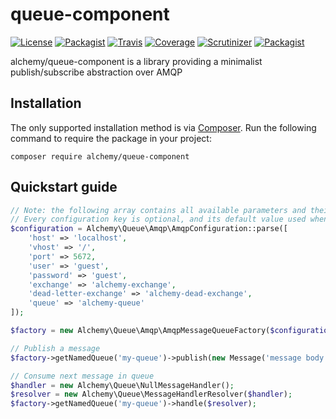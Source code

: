 # queue-component

[![License    ][badge-license  ]][license]
[![Packagist  ][badge-packagist]][packagist]
[![Travis     ][badge-travis   ]][travis]
[![Coverage   ][badge-coverage ]][coverage]
[![Scrutinizer][badge-quality  ]][quality]
[![Packagist  ][badge-downloads]][downloads]

alchemy/queue-component is a library providing a minimalist publish/subscribe abstraction over AMQP

## Installation

The only supported installation method is via [Composer](https://getcomposer.org). Run the following command to require 
the package in your project:

```
composer require alchemy/queue-component
```

## Quickstart guide

```php
// Note: the following array contains all available parameters and their default values
// Every configuration key is optional, and its default value used when not defined in parameters
$configuration = Alchemy\Queue\Amqp\AmqpConfiguration::parse([
    'host' => 'localhost',
    'vhost' => '/',
    'port' => 5672,
    'user' => 'guest',
    'password' => 'guest',
    'exchange' => 'alchemy-exchange',
    'dead-letter-exchange' => 'alchemy-dead-exchange',
    'queue' => 'alchemy-queue'
]);

$factory = new Alchemy\Queue\Amqp\AmqpMessageQueueFactory($configuration);

// Publish a message
$factory->getNamedQueue('my-queue')->publish(new Message('message body', 'correlation-id'));

// Consume next message in queue
$handler = new Alchemy\Queue\NullMessageHandler();
$resolver = new Alchemy\Queue\MessageHandlerResolver($handler);
$factory->getNamedQueue('my-queue')->handle($resolver);
```

[badge-license  ]: https://img.shields.io/packagist/l/alchemy/queue-component.svg?style=flat-square
[badge-packagist]: https://img.shields.io/packagist/v/alchemy/queue-component.svg?style=flat-square
[badge-travis   ]: https://img.shields.io/travis/alchemy-fr/queue-component.svg?style=flat-square
[badge-coverage ]: https://img.shields.io/scrutinizer/coverage/g/alchemy-fr/queue-component.svg?style=flat-square
[badge-quality  ]: https://img.shields.io/scrutinizer/g/alchemy-fr/queue-component.svg?style=flat-square
[badge-downloads]: https://img.shields.io/packagist/dt/alchemy/queue-component.svg?style=flat-square

[license   ]: https://github.com/alchemy-fr/queue-component/LICENSE
[packagist ]: https://packagist.org/packages/alchemy/queue-component
[travis    ]: https://travis-ci.org/alchemy-fr/queue-component
[coverage  ]: https://scrutinizer-ci.com/g/alchemy-fr/queue-component/?branch=master
[quality   ]: https://scrutinizer-ci.com/g/alchemy-fr/queue-component/
[downloads ]: https://packagist.org/packages/alchemy/queue-component/stats
